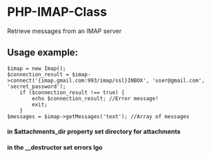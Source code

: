 # PHP-IMAP-Class
Retrieve messages from an IMAP server

## Usage example:
```
$imap = new Imap();
$connection_result = $imap->connect('{imap.gmail.com:993/imap/ssl}INBOX', 'user@gmail.com', 'secret_password');
    if ($connection_result !== true) {
        echo $connection_result; //Error message!
        exit;
    }
$messages = $imap->getMessages('text'); //Array of messages
```
#### in $attachments_dir property set directory for attachments
#### in the __destructor set errors lgo
